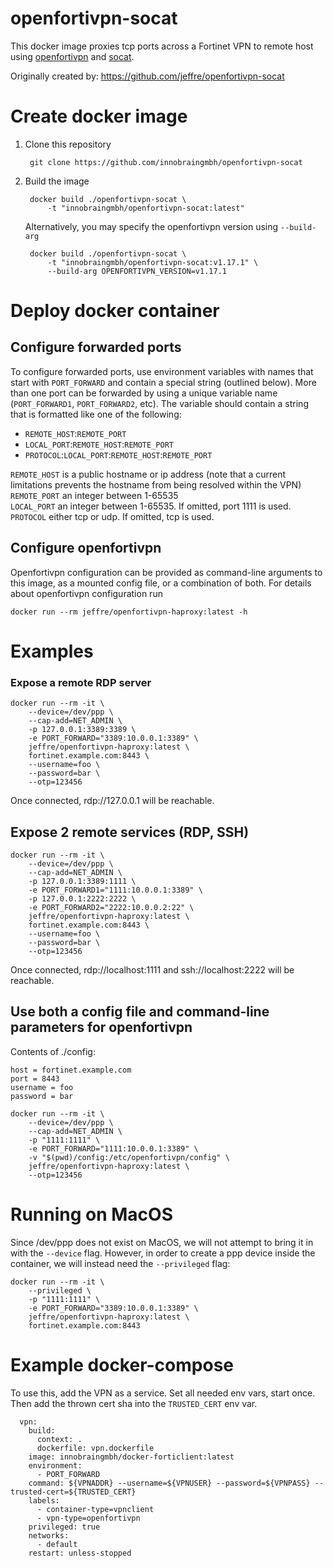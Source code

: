 # openfortivpn-socat
This docker image proxies tcp ports across a Fortinet VPN to remote host using
[openfortivpn](https://github.com/adrienverge/openfortivpn)
and [socat](http://www.dest-unreach.org/socat/).

Originally created by: https://github.com/jeffre/openfortivpn-socat


# Create docker image
1. Clone this repository

        git clone https://github.com/innobraingmbh/openfortivpn-socat

2. Build the image

        docker build ./openfortivpn-socat \
            -t "innobraingmbh/openfortivpn-socat:latest"

    Alternatively, you may specify the openfortivpn version using `--build-arg`

        docker build ./openfortivpn-socat \
            -t "innobraingmbh/openfortivpn-socat:v1.17.1" \
            --build-arg OPENFORTIVPN_VERSION=v1.17.1


# Deploy docker container

## Configure forwarded ports
To configure forwarded ports, use environment variables with names that start
with `PORT_FORWARD` and contain a special string (outlined below). More than
one port can be forwarded by using a unique variable name (`PORT_FORWARD1`,
`PORT_FORWARD2`, etc). The variable should contain a string that is formatted
like one of the following:
 * `REMOTE_HOST`:`REMOTE_PORT`
 * `LOCAL_PORT`:`REMOTE_HOST`:`REMOTE_PORT`
 * `PROTOCOL`:`LOCAL_PORT`:`REMOTE_HOST`:`REMOTE_PORT`

`REMOTE_HOST` is a public hostname or ip address (note that a current limitations prevents the hostname from being resolved within the VPN)  
`REMOTE_PORT` an integer between 1-65535  
`LOCAL_PORT` an integer between 1-65535. If omitted, port 1111 is used.  
`PROTOCOL` either tcp or udp. If omitted, tcp is used.


## Configure openfortivpn
Openfortivpn configuration can be provided as command-line arguments to this
image, as a mounted config file, or a combination of both. For details about
openfortivpn configuration run

    docker run --rm jeffre/openfortivpn-haproxy:latest -h


# Examples

### Expose a remote RDP server
```
docker run --rm -it \
    --device=/dev/ppp \
    --cap-add=NET_ADMIN \
    -p 127.0.0.1:3389:3389 \
    -e PORT_FORWARD="3389:10.0.0.1:3389" \
    jeffre/openfortivpn-haproxy:latest \
    fortinet.example.com:8443 \
    --username=foo \
    --password=bar \
    --otp=123456
```
Once connected, rdp://127.0.0.1 will be reachable.


## Expose 2 remote services (RDP, SSH)
```
docker run --rm -it \
    --device=/dev/ppp \
    --cap-add=NET_ADMIN \
    -p 127.0.0.1:3389:1111 \
    -e PORT_FORWARD1="1111:10.0.0.1:3389" \
    -p 127.0.0.1:2222:2222 \
    -e PORT_FORWARD2="2222:10.0.0.2:22" \
    jeffre/openfortivpn-haproxy:latest \
    fortinet.example.com:8443 \
    --username=foo \
    --password=bar \
    --otp=123456
```
Once connected, rdp://localhost:1111 and ssh://localhost:2222 will be 
reachable.


## Use both a config file and command-line parameters for openfortivpn

Contents of ./config:
```
host = fortinet.example.com
port = 8443
username = foo
password = bar
```

```
docker run --rm -it \
    --device=/dev/ppp \
    --cap-add=NET_ADMIN \
    -p "1111:1111" \
    -e PORT_FORWARD="1111:10.0.0.1:3389" \
    -v "$(pwd)/config:/etc/openfortivpn/config" \
    jeffre/openfortivpn-haproxy:latest \
    --otp=123456
```


# Running on MacOS
Since /dev/ppp does not exist on MacOS, we will not attempt to bring it in with
the `--device` flag. However, in order to create a ppp device inside the 
container, we will instead need the `--privileged` flag:
```
docker run --rm -it \
    --privileged \
    -p "1111:1111" \
    -e PORT_FORWARD="3389:10.0.0.1:3389" \
    jeffre/openfortivpn-haproxy:latest \
    fortinet.example.com:8443
```

# Example docker-compose
To use this, add the VPN as a service. Set all needed env vars, start once. Then add the thrown cert sha into the `TRUSTED_CERT` env var.
```
  vpn:
    build:
      context: .
      dockerfile: vpn.dockerfile
    image: innobraingmbh/docker-forticlient:latest
    environment:
      - PORT_FORWARD
    command: ${VPNADDR} --username=${VPNUSER} --password=${VPNPASS} --trusted-cert=${TRUSTED_CERT}
    labels:
      - container-type=vpnclient
      - vpn-type=openfortivpn
    privileged: true
    networks:
      - default
    restart: unless-stopped
```
